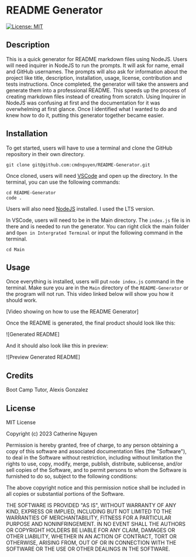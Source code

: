 # README Generator
  [![License: MIT](https://img.shields.io/badge/License-MIT-yellow.svg)](https://opensource.org/licenses/MIT)

## Description

This is a quick generator for README markdown files using NodeJS. Users will need inquirer in NodeJS to run the prompts. 
It will ask for name, email and GitHub usernames. The prompts will also ask for information about the project like title, description, installation, usage, license, contribution and tests instructions. 
Once completed, the generator will take the answers and generate them into a professional README. This speeds up the process of creating markdown files instead of creating from scratch.
Using Inquirer in NodeJS was confusing at first and the documentation for it was overwhelming at first glance. Once I identified what I wanted to do and knew how to do it, putting this generator together became easier.

## Installation

To get started, users will have to use a terminal and clone the GitHub repository in their own directory.

	git clone git@github.com:cmdnguyen/README-Generator.git

Once cloned, users will need [VSCode](https://code.visualstudio.com/download) and open up the directory. In the terminal, you can use the following commands:

	cd README-Generator
	code .

Users will also need [NodeJS](https://nodejs.org/en) installed. I used the LTS version.

In VSCode, users will need to be in the Main directory. The `index.js` file is in there and is needed to run the generator. You can right click the main folder and `Open in Intergrated Terminal` or input the following command in the terminal.

	cd Main


## Usage

Once everything is installed, users will put `node index.js` command in the terminal. Make sure you are in the `Main` directory of the `README-Generator` or the program will not run. 
This video linked below will show you how it should work.

 [Video showing on how to use the README Generator]

 Once the README is generated, the final product should look like this:

 ![Generated README]

 And it should also look like this in preview:

![Preview Generated README]

## Credits

Boot Camp Tutor, Alexis Gonzalez

## License

MIT License

Copyright (c) 2023 Catherine Nguyen

Permission is hereby granted, free of charge, to any person obtaining a copy
of this software and associated documentation files (the "Software"), to deal
in the Software without restriction, including without limitation the rights
to use, copy, modify, merge, publish, distribute, sublicense, and/or sell
copies of the Software, and to permit persons to whom the Software is
furnished to do so, subject to the following conditions:

The above copyright notice and this permission notice shall be included in all
copies or substantial portions of the Software.

THE SOFTWARE IS PROVIDED "AS IS", WITHOUT WARRANTY OF ANY KIND, EXPRESS OR
IMPLIED, INCLUDING BUT NOT LIMITED TO THE WARRANTIES OF MERCHANTABILITY,
FITNESS FOR A PARTICULAR PURPOSE AND NONINFRINGEMENT. IN NO EVENT SHALL THE
AUTHORS OR COPYRIGHT HOLDERS BE LIABLE FOR ANY CLAIM, DAMAGES OR OTHER
LIABILITY, WHETHER IN AN ACTION OF CONTRACT, TORT OR OTHERWISE, ARISING FROM,
OUT OF OR IN CONNECTION WITH THE SOFTWARE OR THE USE OR OTHER DEALINGS IN THE
SOFTWARE.
